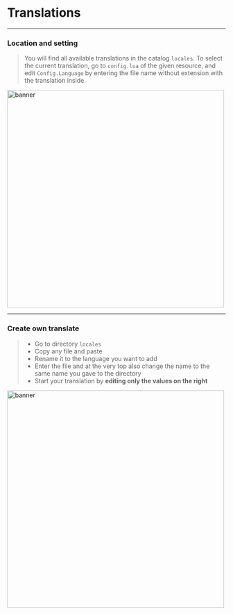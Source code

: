 # Translations

---

### Location and setting

> You will find all available translations in the catalog `locales`.
> To select the current translation, go to `config.lua` of the given resource, and edit `Config.Language` by entering the file name without extension with the translation inside.

<p>
  <img src="/changelocales.gif" width="500" title="banner">
</p>

---

### Create own translate

> - Go to directory `locales`
> - Copy any file and paste
> - Rename it to the language you want to add
> - Enter the file and at the very top also change the name to the same name you gave to the directory
> - Start your translation by **editing only the values on the right**

<p>
  <img src="/ownlocales.gif" width="500" title="banner">
</p>